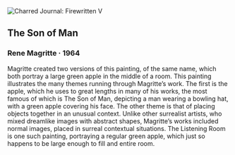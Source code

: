 <div class="artwork-of-the-day">
  <div class="container">
    <div class="img-wrapper">
      <img
        src="https://uploads3.wikiart.org/images/rene-magritte/son-of-man-1964(1).jpg!Large.jpg"
        alt="Charred Journal: Firewritten V" />
    </div>
    <div class="artwork-detail">
      <div class="artwork-origin"> 
        <h2 class="artwork-name">The Son of Man</h2>
        <h3 class="artist">
          Rene Magritte
                    ·  1964
        </h3>
      </div>
      <p class="description">
        <span class="artwork-description-text ng-binding" ng-bind-html="viewModel.ArtworkOfTheDay.Description | unsafe">Magritte created two versions of this painting, of the same name, which both portray a large green apple in the middle of a room. This painting illustrates the many themes running through Magritte’s work. The first is the apple, which he uses to great lengths in many of his works, the most famous of which is The Son of Man, depicting a man wearing a bowling hat, with a green apple covering his face. The other theme is that of placing objects together in an unusual context. Unlike other surrealist artists, who mixed dreamlike images with abstract shapes, Magritte’s works included normal images, placed in surreal contextual situations. The Listening Room is one such painting, portraying a regular green apple, which just so happens to be large enough to fill and entire room.</span>
                        <div class="text-shadow-container" ng-show="showShadow" style=""></div>
      </p>
    </div>
  </div>

</div>
